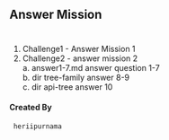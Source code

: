 ## Answer Mission
#

1. Challenge1 - Answer Mission 1
2. Challenge2 - answer mission 2 <br>
    a. answer1-7.md answer question 1-7 <br>
    b. dir tree-family answer 8-9 <br>
    c. dir api-tree answer 10



#### Created By
     heriipurnama
#
   